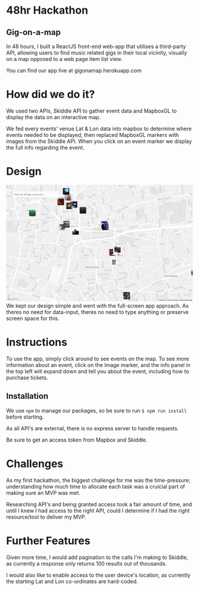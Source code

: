 # 48hr Hackathon
## Gig-on-a-map
In 48 hours, I built a ReactJS front-end web-app that utilises a third-party API, allowing users to find music related gigs in their local vicinity, visually on a map opposed to a web page item list view.

You can find our app live at gigonamap.herokuapp.com
# How did we do it?
We used two APIs, Skiddle API to gather event data and MapboxGL to display the data on an interactive map.

We fed every events' venue Lat & Lon data into mapbox to determine where events needed to be displayed, then replaced MapboxGL markers with images from the Skiddle API. When you click on an event marker we display the full info regarding the event.

# Design
![gigonamap](/screen.png)
We kept our design simple and went with the full-screen app approach. As theres no need for data-input, theres no need to type anything or preserve screen space for this.

# Instructions
To use the app, simply click around to see events on the map. To see more information about an event, click on the Image marker, and the info panel in the top left will expand down and tell you about the event, including how to purchase tickets.

## Installation

We use `npm` to manage our packages, so be sure to run `$ npm run install` before starting.

As all API's are external, there is no express server to handle requests.

Be sure to get an access token from Mapbox and Skiddle.

# Challenges

As my first hackathon, the biggest challenge for me was the time-pressure; understanding how much time to allocate each task was a cruicial part of making sure an MVP was met.

Researching API's and being granted access took a fair amount of time, and until I knew I had access to the right API, could I determine if I had the right resource/tool to deliver my MVP.

# Further Features
Given more time, I would add pagination to the calls I'm making to Skiddle, as currently a response only returns 100 results out of thousands.

I would also like to enable access to the user device's location, as currently the starting Lat and Lon co-ordinates are hard-coded.

